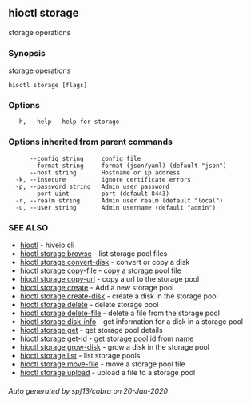 ## hioctl storage

storage operations

### Synopsis

storage operations

```
hioctl storage [flags]
```

### Options

```
  -h, --help   help for storage
```

### Options inherited from parent commands

```
      --config string     config file
      --format string     format (json/yaml) (default "json")
      --host string       Hostname or ip address
  -k, --insecure          ignore certificate errors
  -p, --password string   Admin user password
      --port uint         port (default 8443)
  -r, --realm string      Admin user realm (default "local")
  -u, --user string       Admin username (default "admin")
```

### SEE ALSO

* [hioctl](hioctl.md)	 - hiveio cli
* [hioctl storage browse](hioctl_storage_browse.md)	 - list storage pool files
* [hioctl storage convert-disk](hioctl_storage_convert-disk.md)	 - convert or copy a disk
* [hioctl storage copy-file](hioctl_storage_copy-file.md)	 - copy a storage pool file
* [hioctl storage copy-url](hioctl_storage_copy-url.md)	 - copy a url to the storage pool
* [hioctl storage create](hioctl_storage_create.md)	 - Add a new storage pool
* [hioctl storage create-disk](hioctl_storage_create-disk.md)	 - create a disk in the storage pool
* [hioctl storage delete](hioctl_storage_delete.md)	 - delete storage pool
* [hioctl storage delete-file](hioctl_storage_delete-file.md)	 - delete a file from the storage pool
* [hioctl storage disk-info](hioctl_storage_disk-info.md)	 - get information for a disk in a storage pool
* [hioctl storage get](hioctl_storage_get.md)	 - get storage pool details
* [hioctl storage get-id](hioctl_storage_get-id.md)	 - get storage pool id from name
* [hioctl storage grow-disk](hioctl_storage_grow-disk.md)	 - grow a disk in the storage pool
* [hioctl storage list](hioctl_storage_list.md)	 - list storage pools
* [hioctl storage move-file](hioctl_storage_move-file.md)	 - move a storage pool file
* [hioctl storage upload](hioctl_storage_upload.md)	 - upload a file to a storage pool

###### Auto generated by spf13/cobra on 20-Jan-2020
